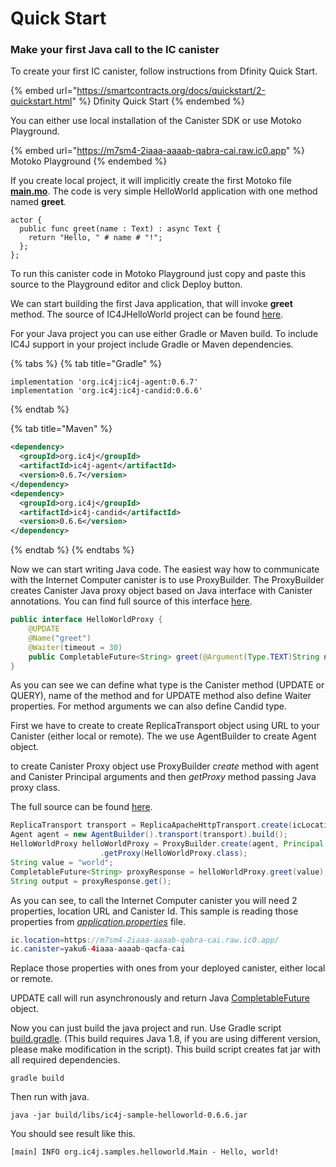 # Quick Start

### Make your first Java call to the IC canister

To create your first IC canister, follow instructions from Dfinity Quick Start.

{% embed url="https://smartcontracts.org/docs/quickstart/2-quickstart.html" %}
Dfinity Quick Start
{% endembed %}

You can either use local installation of the Canister SDK or use Motoko Playground.

{% embed url="https://m7sm4-2iaaa-aaaab-qabra-cai.raw.ic0.app" %}
Motoko Playground
{% endembed %}

If you create local project, it will implicitly create the first Motoko file [**main.mo**](https://github.com/ic4j/samples/blob/master/IC4JHelloWorld/src/main.mo). The code is very simple HelloWorld application with one method named **greet**_._

```
actor {
  public func greet(name : Text) : async Text {
    return "Hello, " # name # "!";
  };
};
```

To run this canister code in Motoko Playground just copy and paste this source to the Playground editor and click Deploy button.

We can start building the first Java application, that will invoke **greet** method. The source of IC4JHelloWorld project can be found [here](https://github.com/ic4j/samples/tree/master/IC4JHelloWorld).

For your Java project you can use either Gradle or Maven build. To include IC4J support in your project include Gradle or Maven dependencies.&#x20;

{% tabs %}
{% tab title="Gradle" %}
```markup
implementation 'org.ic4j:ic4j-agent:0.6.7'
implementation 'org.ic4j:ic4j-candid:0.6.6'
```
{% endtab %}

{% tab title="Maven" %}
```xml
<dependency>
  <groupId>org.ic4j</groupId>
  <artifactId>ic4j-agent</artifactId>
  <version>0.6.7</version>
</dependency>
<dependency>
  <groupId>org.ic4j</groupId>
  <artifactId>ic4j-candid</artifactId>
  <version>0.6.6</version>
</dependency>
```
{% endtab %}
{% endtabs %}

Now we can start writing Java code. The easiest way how to communicate with the Internet Computer canister is to use ProxyBuilder. The ProxyBuilder creates Canister Java proxy object based on Java interface with Canister annotations. You can find full source of this interface [here](https://github.com/ic4j/samples/blob/master/IC4JHelloWorld/src/main/java/org/ic4j/samples/helloworld/HelloWorldProxy.java).

```java
public interface HelloWorldProxy {	
	@UPDATE
	@Name("greet")
	@Waiter(timeout = 30)
	public CompletableFuture<String> greet(@Argument(Type.TEXT)String name);
}
```

As you can see we can define what type is the Canister method (UPDATE or QUERY), name of the method and for UPDATE method also define Waiter properties. For method arguments we can also define Candid type.

First we have to create to create ReplicaTransport object using URL to your Canister (either local or remote). The we use AgentBuilder to create Agent object.&#x20;

to create Canister Proxy object use ProxyBuilder _create_ method with agent and Canister Principal arguments and then _getProxy_ method passing Java proxy class.

The full source can be found [here](https://github.com/ic4j/samples/blob/master/IC4JHelloWorld/src/main/java/org/ic4j/samples/helloworld/Main.java).

```java
ReplicaTransport transport = ReplicaApacheHttpTransport.create(icLocation);
Agent agent = new AgentBuilder().transport(transport).build();			
HelloWorldProxy helloWorldProxy = ProxyBuilder.create(agent, Principal.fromString(icCanister))
					.getProxy(HelloWorldProxy.class);
String value = "world";		
CompletableFuture<String> proxyResponse = helloWorldProxy.greet(value);			
String output = proxyResponse.get();
```

As you can see, to call the Internet Computer canister you will need 2 properties, location URL and Canister Id. This sample is reading those properties from [_application.properties_](https://github.com/ic4j/samples/blob/master/IC4JHelloWorld/src/main/resources/application.properties) file.

```java
ic.location=https://m7sm4-2iaaa-aaaab-qabra-cai.raw.ic0.app/
ic.canister=yaku6-4iaaa-aaaab-qacfa-cai
```

Replace those properties with ones from your deployed canister, either local or remote.

UPDATE call will run asynchronously and return Java [CompletableFuture](https://docs.oracle.com/javase/8/docs/api/java/util/concurrent/CompletableFuture.html) object.

Now you can just build the java project and run. Use Gradle script [build.gradle](https://github.com/ic4j/samples/blob/master/IC4JHelloWorld/build.gradle). (This build requires Java 1.8, if you are using different version, please make modification in the script). This build script creates fat jar with all required dependencies.

```
gradle build
```

Then run with java.

```
java -jar build/libs/ic4j-sample-helloworld-0.6.6.jar
```

You should see result like this.

```
[main] INFO org.ic4j.samples.helloworld.Main - Hello, world!
```
